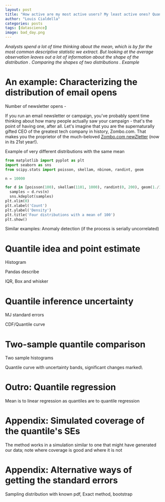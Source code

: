 ```yaml
---
layout: post
title: "How active are my most active users? My least active ones? Quantiles and their confidence intervals in Python"
author: "Louis Cialdella"
categories: posts
tags: [datascience]
image: bad_day.png
---
```


*Analysts spend a lot of time thinking about the mean, which is by far the most common descriptive statistic we extract. But looking at the average observation leaves out a lot of information about the shape of the distribution . Comparing the shapes of two distributions . Example*

# An example: Characterizing the distribution of email opens

Number of newsletter opens - 

If you run an email newsletter or campaign, you've probably spent time thinking about how many people actually saw your campaign - that's the point of having one, after all. Let's imagine that you are the supernaturally gifted CEO of the greatest tech company in history, Zombo.com. That makes you the proprietor of the much-beloved [Zombo.com newZletter](https://www.zombo.com/join1.htm) (now in its 21st year!).

Example of very different distributions with the same mean 

```python
from matplotlib import pyplot as plt
import seaborn as sns
from scipy.stats import poisson, skellam, nbinom, randint, geom

n = 10000

for d in [poisson(100), skellam(1101, 1000), randint(0, 200), geom(1./100)]:
  samples = d.rvs(n)
  sns.kdeplot(samples)
plt.xlim(0)  
plt.xlabel('Count')
plt.ylabel('Density')
plt.title('Four distributions with a mean of 100')
plt.show()
```

Similar examples: Anomaly detection (if the process is serially uncorrelated)



# Quantile idea and point estimate

Histogram

Pandas describe

IQR, Box and whisker

# Quantile inference uncertainty

MJ standard errors

CDF/Quantile curve

# Two-sample quantile comparison

Two sample histograms

Quantile curve with uncertainty bands, significant changes marked\

# Outro: Quantile regression

Mean is to linear regression as quantiles are to quantile regression

# Appendix: Simulated coverage of the quantile's SEs

The method works in a simulation similar to one that might have generated our data; note where coverage is good and where it is not

# Appendix: Alternative ways of getting the standard errors

Sampling distribution with known pdf, Exact method, bootstrap
